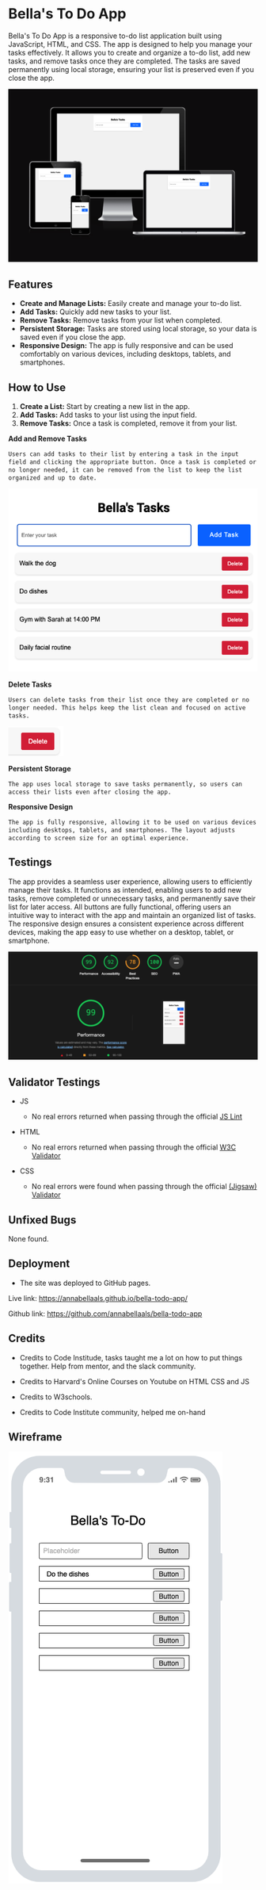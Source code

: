 # Bella's To Do App
Bella's To Do App is a responsive to-do list application built using JavaScript, HTML, and CSS. The app is designed to help you manage your tasks effectively. It allows you to create and organize a to-do list, add new tasks, and remove tasks once they are completed. The tasks are saved permanently using local storage, ensuring your list is preserved even if you close the app.

![Mockup-image](assets/rm-images/mockup-img.png)

## Features

- **Create and Manage Lists:** Easily create and manage your to-do list.
- **Add Tasks:** Quickly add new tasks to your list.
- **Remove Tasks:** Remove tasks from your list when completed.
- **Persistent Storage:** Tasks are stored using local storage, so your data is saved even if you close the app.
- **Responsive Design:** The app is fully responsive and can be used comfortably on various devices, including desktops, tablets, and smartphones.

## How to Use

1. **Create a List:** Start by creating a new list in the app.
2. **Add Tasks:** Add tasks to your list using the input field.
3. **Remove Tasks:** Once a task is completed, remove it from your list.


**Add and Remove Tasks**

    Users can add tasks to their list by entering a task in the input field and clicking the appropriate button. Once a task is completed or no longer needed, it can be removed from the list to keep the list organized and up to date.
![AddRemove-image](assets/rm-images/add-remove-tasks.png)

**Delete Tasks**

    Users can delete tasks from their list once they are completed or no longer needed. This helps keep the list clean and focused on active tasks. 
![DeleteBTN-image](assets/rm-images/Delete-task.png)

**Persistent Storage**

    The app uses local storage to save tasks permanently, so users can access their lists even after closing the app.

**Responsive Design**

    The app is fully responsive, allowing it to be used on various devices including desktops, tablets, and smartphones. The layout adjusts according to screen size for an optimal experience.

## Testings ##
The app provides a seamless user experience, allowing users to efficiently manage their tasks. It functions as intended, enabling users to add new tasks, remove completed or unnecessary tasks, and permanently save their list for later access. All buttons are fully functional, offering users an intuitive way to interact with the app and maintain an organized list of tasks. The responsive design ensures a consistent experience across different devices, making the app easy to use whether on a desktop, tablet, or smartphone.

![Lighthouse-image](assets/rm-images/lighthouse-report.png)

## Validator Testings ##

- JS
   - No real errors returned when passing through the official [JS Lint](https://www.jslint.com/)

- HTML
   - No real errors returned when passing through the official [W3C Validator](https://validator.w3.org/nu/?doc=https%3A%2F%2Fannabellaals.github.io%2Fbella-todo-app%2F)

- CSS
  - No real errors were found when passing through the official [(Jigsaw) Validator](https://jigsaw.w3.org/css-validator/validator)

## Unfixed Bugs ##

  None found.

## Deployment ## 
- The site was deployed to GitHub pages.

Live link: https://annabellaals.github.io/bella-todo-app/

Github link: https://github.com/annabellaals/bella-todo-app

## Credits
* Credits to Code Institude, tasks taught me a lot on how to put things together. Help from mentor, and the slack community.

* Credits to Harvard's Online Courses on Youtube on HTML CSS and JS

* Credits to W3schools.

* Credits to Code Institute community, helped me on-hand

## Wireframe

![Wireframe-image](assets/rm-images/wire-frame.png)